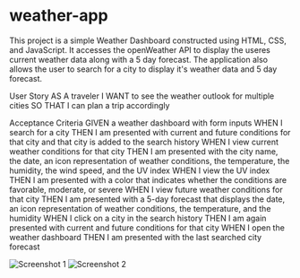 # weather-app

This project is a simple Weather Dashboard constructed using HTML, CSS, and JavaScript. It accesses the openWeather API to display the useres current weather data along with a 5 day forecast. The application also allows the user to search for a city to display it's weather data and 5 day forecast. 


User Story
AS A traveler
I WANT to see the weather outlook for multiple cities
SO THAT I can plan a trip accordingly

Acceptance Criteria
GIVEN a weather dashboard with form inputs
WHEN I search for a city
THEN I am presented with current and future conditions for that city and that city is added to the search history
WHEN I view current weather conditions for that city
THEN I am presented with the city name, the date, an icon representation of weather conditions, the temperature, the humidity, the wind speed, and the UV index
WHEN I view the UV index
THEN I am presented with a color that indicates whether the conditions are favorable, moderate, or severe
WHEN I view future weather conditions for that city
THEN I am presented with a 5-day forecast that displays the date, an icon representation of weather conditions, the temperature, and the humidity
WHEN I click on a city in the search history
THEN I am again presented with current and future conditions for that city
WHEN I open the weather dashboard
THEN I am presented with the last searched city forecast

![Screenshot 1](https://user-images.githubusercontent.com/68793022/95927299-57874f00-0d8c-11eb-9779-159c3b98f256.PNG)
![Screenshot 2](https://user-images.githubusercontent.com/68793022/95927308-59511280-0d8c-11eb-987c-5b881142bbdd.PNG)

